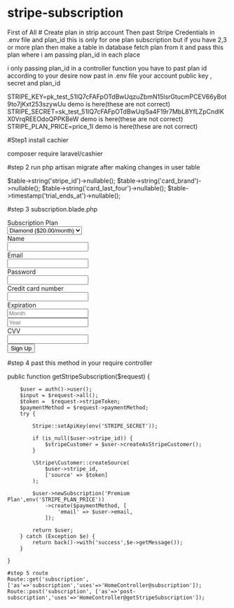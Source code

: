 # stripe-subscription

First of All # Create plan in strip account
Then past Stripe Credentials in .env file and plan_id
this is only for one plan subscription but if you have 2,3 or more plan then make a table in database fetch plan from it and pass this plan
where i am passing plan_id in each place

i only passing plan_id in a controller function you have to past plan id according to your desire
now past in .env file your account public key , secret and plan_id


STRIPE_KEY=pk_test_51IQ7cFAFpOTdBwUqzuZbmN15lsrGtucmPCEV66yBot9to7jKxt253szywUu demo is here(these are not correct)
STRIPE_SECRET=sk_test_51IQ7cFAFpOTdBwUqi5a4F19r7MbL8YfLZpCndIKX0VrqREEOdoQPPKBeW demo is here(these are not correct)
STRIPE_PLAN_PRICE=price_1I demo is here(these are not correct)




#Step1 install cachier 

composer require laravel/cashier

#step 2 run php artisan migrate after making changes in user table

 $table->string('stripe_id')->nullable();
    $table->string('card_brand')->nullable();
    $table->string('card_last_four')->nullable();
    $table->timestamp('trial_ends_at')->nullable();

#step 3 subscription.blade.php

<!DOCTYPE html>
<html lang="en">
<head>
    <meta charset="utf-8">
    <meta http-equiv="X-UA-Compatible" content="IE=edge">
    <meta name="viewport" content="width=device-width, initial-scale=1">
    <title>Monthly Subscription App using Stripe, Cashier and Laravel 5.4 with example</title>
    <!-- Styles -->
    <link href="https://maxcdn.bootstrapcdn.com/bootstrap/3.3.7/css/bootstrap.min.css" rel="stylesheet">
    <link rel="stylesheet" href="http://formvalidation.io/vendor/formvalidation/css/formValidation.min.css">
    <script src="https://ajax.googleapis.com/ajax/libs/jquery/1.12.4/jquery.min.js"></script>
    <script src="http://formvalidation.io/vendor/formvalidation/js/formValidation.min.js"></script>
    <script src="http://formvalidation.io/vendor/formvalidation/js/framework/bootstrap.min.js"></script>
</head>
<body>
<div class="row">
<form id="paymentForm" class="form-horizontal">
    <input type="hidden" name="_token" value="{{csrf_token()}}">
    <div class="form-group">
        <label class="col-xs-3 control-label">Subscription Plan</label>
        <div class="col-xs-5">
            <select name="subscription" class="form-control">
                <option value="diamond">Diamond ($20.00/month)</option>
            </select>
        </div>
    </div>
    <div class="form-group">
        <label class="col-xs-3 control-label">Name</label>
        <div class="col-xs-5">
            <input type="text" class="form-control" name="name" />
        </div>
    </div>
    <div class="form-group">
        <label class="col-xs-3 control-label">Email</label>
        <div class="col-xs-5">
            <input type="email" class="form-control" name="email" />
        </div>
    </div>
    <div class="form-group">
        <label class="col-xs-3 control-label">Password</label>
        <div class="col-xs-5">
            <input type="password" class="form-control" name="password" />
        </div>
    </div>
    <div class="form-group">
        <label class="col-xs-3 control-label">Credit card number</label>
        <div class="col-xs-5">
            <input type="text" class="form-control" data-stripe="number" />
        </div>
    </div>
    <div class="form-group">
        <label class="col-xs-3 control-label">Expiration</label>
        <div class="col-xs-3">
            <input type="text" class="form-control" placeholder="Month" data-stripe="exp-month" />
        </div>
        <div class="col-xs-2">
            <input type="text" class="form-control" placeholder="Year" data-stripe="exp-year" />
        </div>
    </div>
    <div class="form-group">
        <label class="col-xs-3 control-label">CVV</label>
        <div class="col-xs-2">
            <input type="text" class="form-control" data-stripe="cvc" />
        </div>
    </div>
    <div class="form-group">
        <div class="col-xs-9 col-xs-offset-3">
            <button type="submit" class="btn btn-primary">Sign Up</button>
        </div>
    </div>
    <input type="hidden" name="token" value="" />
</form>
</div>
<script src="https://js.stripe.com/v2/"></script>
<script>
$(document).ready(function() {
    // Change the key to your one
    Stripe.setPublishableKey('your_stripe_key');
    $('#paymentForm')
        .formValidation({
            framework: 'bootstrap',
            icon: {
                valid: 'glyphicon glyphicon-ok',
                invalid: 'glyphicon glyphicon-remove',
                validating: 'glyphicon glyphicon-refresh'
            },
            fields: {
                name: {
                    validators: {
                        notEmpty: {
                            message: 'The name is required'
                        }
                    }
                },
                email: {
                    validators: {
                        notEmpty: {
                            message: 'The email is required'
                        }
                    }
                },
                password: {
                    validators: {
                        notEmpty: {
                            message: 'The password is required'
                        }
                    }
                },
                ccNumber: {
                    selector: '[data-stripe="number"]',
                    validators: {
                        notEmpty: {
                            message: 'The credit card number is required'
                        },
                        creditCard: {
                            message: 'The credit card number is not valid'
                        }
                    }
                },
                expMonth: {
                    selector: '[data-stripe="exp-month"]',
                    row: '.col-xs-3',
                    validators: {
                        notEmpty: {
                            message: 'The expiration month is required'
                        },
                        digits: {
                            message: 'The expiration month can contain digits only'
                        },
                        callback: {
                            message: 'Expired',
                            callback: function(value, validator) {
                                value = parseInt(value, 10);
                                var year         = validator.getFieldElements('expYear').val(),
                                    currentMonth = new Date().getMonth() + 1,
                                    currentYear  = new Date().getFullYear();
                                if (value < 0 || value > 12) {
                                    return false;
                                }
                                if (year == '') {
                                    return true;
                                }
                                year = parseInt(year, 10);
                                if (year > currentYear || (year == currentYear && value >= currentMonth)) {
                                    validator.updateStatus('expYear', 'VALID');
                                    return true;
                                } else {
                                    return false;
                                }
                            }
                        }
                    }
                },
                expYear: {
                    selector: '[data-stripe="exp-year"]',
                    row: '.col-xs-3',
                    validators: {
                        notEmpty: {
                            message: 'The expiration year is required'
                        },
                        digits: {
                            message: 'The expiration year can contain digits only'
                        },
                        callback: {
                            message: 'Expired',
                            callback: function(value, validator) {
                                value = parseInt(value, 10);
                                var month        = validator.getFieldElements('expMonth').val(),
                                    currentMonth = new Date().getMonth() + 1,
                                    currentYear  = new Date().getFullYear();
                                if (value < currentYear || value > currentYear + 100) {
                                    return false;
                                }
                                if (month == '') {
                                    return false;
                                }
                                month = parseInt(month, 10);
                                if (value > currentYear || (value == currentYear && month >= currentMonth)) {
                                    validator.updateStatus('expMonth', 'VALID');
                                    return true;
                                } else {
                                    return false;
                                }
                            }
                        }
                    }
                },
                cvvNumber: {
                    selector: '[data-stripe="cvc"]',
                    validators: {
                        notEmpty: {
                            message: 'The CVV number is required'
                        },
                        cvv: {
                            message: 'The value is not a valid CVV',
                            creditCardField: 'ccNumber'
                        }
                    }
                }
            }
        })
        .on('success.form.fv', function(e) {
            e.preventDefault();
            var $form = $(e.target);
            // Reset the token first
            $form.find('[name="token"]').val('');
            Stripe.card.createToken($form, function(status, response) {
                if (response.error) {
                    alert(response.error.message);
                } else {                  
                    // Set the token value
                    $form.find('[name="token"]').val(response.id);                 
                    // Or using Ajax
                    $.ajax({
                        // You need to change the url option to your back-end endpoint
                        url: "{{route('post-subscription')}}",
                        data: $form.serialize(),
                        method: 'POST',
                        dataType: 'json'
                    }).success(function(data) {
                        alert(data.msg);                        
                        // Reset the form
                        $form.formValidation('resetForm', true);
                    });
                }
            });
        });
});
</script>
</body>
</html>

#step 4 past this method in your require controller

public function getStripeSubscription($request)
    {

        $user = auth()->user();
        $input = $request->all();
        $token =  $request->stripeToken;
        $paymentMethod = $request->paymentMethod;
        try {

            Stripe::setApiKey(env('STRIPE_SECRET'));

            if (is_null($user->stripe_id)) {
                $stripeCustomer = $user->createAsStripeCustomer();
            }

            \Stripe\Customer::createSource(
                $user->stripe_id,
                ['source' => $token]
            );

            $user->newSubscription('Premium Plan',env('STRIPE_PLAN_PRICE'))
                ->create($paymentMethod, [
                    'email' => $user->email,
                ]);

            return $user;
        } catch (Exception $e) {
            return back()->with('success',$e->getMessage());
        }

    }
    
    #step 5 route
    Route::get('subscription', ['as'=>'subscription','uses'=>'HomeController@subscription']);
    Route::post('subscription', ['as'=>'post-subscription','uses'=>'HomeController@getStripeSubscription']);


